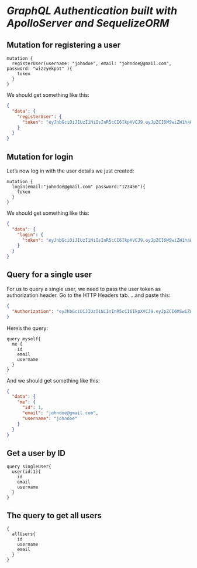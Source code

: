 # *GraphQL Authentication built with ApolloServer and SequelizeORM*

## **Mutation for registering a user**
```
mutation {
  registerUser(username: "johndoe", email: "johndoe@gmail.com", password: "wizzyekpot" ){
    token
  }
}
```

We should get something like this:

```json
{
  "data": {
    "registerUser": {
      "token": "eyJhbGciOiJIUzI1NiIsInR5cCI6IkpXVCJ9.eyJpZCI6MSwiZW1haWwiOiJzaW1peXV3aXJlQGdtYWlsLmNvbSIsImlhdCI6MTYwNjM3NjkzMSwiZXhwIjoxNjA2NDYzMzMxfQ.mJyxkUlDevOaS2Wy-GKlZrQPOVjOnippPwtXTDTfToI"
    }
  }
}
```

## **Mutation for login**

Let’s now log in with the user details we just created:
```
mutation {
  login(email:"johndoe@gmail.com" password:"123456"){
    token
  }
}
```

We should get something like this:
```json
{
  "data": {
    "login": {
      "token": "eyJhbGciOiJIUzI1NiIsInR5cCI6IkpXVCJ9.eyJpZCI6MSwiZW1haWwiOiJzaW1peXV3aXJlQGdtYWlsLmNvbSIsImlhdCI6MTYwNjM3NjkzMSwiZXhwIjoxNjA2NDYzMzMxfQ.mJyxkUlDevOaS2Wy-GKlZrQPOVjOnippPwtXTDTfToI"
    }
  }
}
```
## **Query for a single user**

For us to query a single user, we need to pass the user token as authorization header. Go to the HTTP Headers tab.
…and paste this:
```json
{
  "Authorization": "eyJhbGciOiJIUzI1NiIsInR5cCI6IkpXVCJ9.eyJpZCI6MSwiZW1haWwiOiJzaW1peXV3aXJlQGdtYWlsLmNvbSIsImlhdCI6MTYwNjM3NjkzMSwiZXhwIjoxNjA2NDYzMzMxfQ.mJyxkUlDevOaS2Wy-GKlZrQPOVjOnippPwtXTDTfToI"
}
```

Here’s the query:
```
query myself{
  me {
    id
    email
    username
  }
}
```
And we should get something like this:
```json
{
  "data": {
    "me": {
      "id": 1,
      "email": "johndoe@gmail.com",
      "username": "johndoe"
    }
  }
}
```
## **Get a user by ID**
```
query singleUser{
  user(id:1){
    id
    email
    username
  }
}
```
## **The query to get all users**
```
{
  allUsers{
    id
    username
    email
  }
}
```